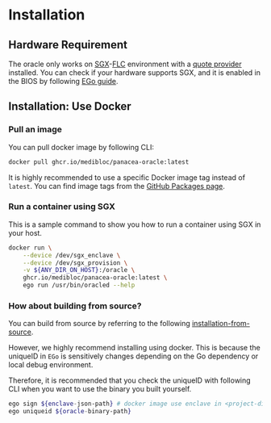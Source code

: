 # Installation

## Hardware Requirement

The oracle only works on [SGX](https://www.intel.com/content/www/us/en/developer/tools/software-guard-extensions/overview.html)-[FLC](https://github.com/intel/linux-sgx/blob/master/psw/ae/ref_le/ref_le.md) environment with a [quote provider](https://docs.edgeless.systems/ego/#/reference/attest) installed.
You can check if your hardware supports SGX, and it is enabled in the BIOS by following [EGo guide](https://docs.edgeless.systems/ego/#/getting-started/troubleshoot?id=hardware).

## Installation: Use Docker

### Pull an image
You can pull docker image by following CLI:
```bash
docker pull ghcr.io/medibloc/panacea-oracle:latest
```
It is highly recommended to use a specific Docker image tag instead of `latest`. 
You can find image tags from the [GitHub Packages page](https://github.com/medibloc/panacea-oracle/pkgs/container/panacea-oracle).

### Run a container using SGX
This is a sample command to show you how to run a container using SGX in your host.
```bash
docker run \
    --device /dev/sgx_enclave \
    --device /dev/sgx_provision \
    -v ${ANY_DIR_ON_HOST}:/oracle \
    ghcr.io/medibloc/panacea-oracle:latest \
    ego run /usr/bin/oracled --help
```

### How about building from source?

You can build from source by referring to the following [installation-from-source](https://github.com/medibloc/panacea-oracle/blob/main/docs/installation-src.md).

However, we highly recommend installing using docker. 
This is because the uniqueID in `EGo` is sensitively changes depending on the Go dependency or local debug environment.

Therefore, it is recommended that you check the uniqueID with following CLI when you want to use the binary you built yourself.
```bash
ego sign ${enclave-json-path} # docker image use enclave in <project-dir>/scripts/enclave-prod.json
ego uniqueid ${oracle-binary-path}
```


